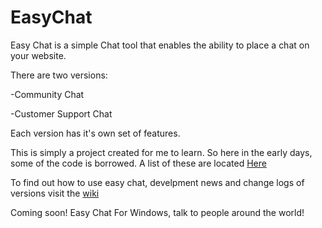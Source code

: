 # EasyChat

Easy Chat is a simple Chat tool that enables the ability to place a chat on your website. 

There are two versions:

-Community Chat 

-Customer Support Chat

Each version has it's own set of features. 

This is simply a project created for me to learn. So here in the early days, some of the code is borrowed. 
A list of these are located <a href="https://github.com/jdc20181/EasyChat/wiki/Sources-for-Early-Versions-of-EasyChat">Here</a>


To find out how to use easy chat, develpment news and change logs of versions visit the <a href="https://github.com/jdc20181/EasyChat/wiki">wiki</a>


Coming soon! Easy Chat For Windows, talk to people around the world!
